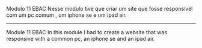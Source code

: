 Modulo 11 EBAC
Nesse modulo tive que criar um site que fosse responsivel com um pc comum , um iphone se e um ipad air.

----

Module 11 EBAC
In this module I had to create a website that was responsive with a common pc, an iphone se and an ipad air.
